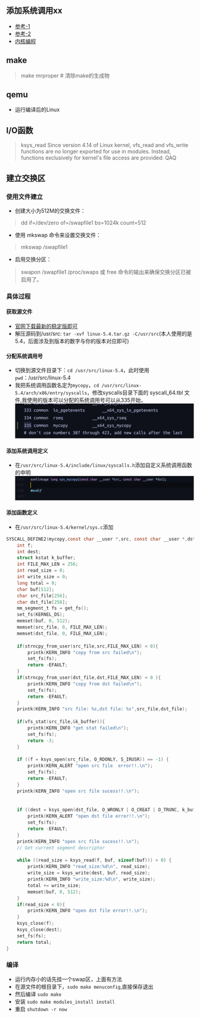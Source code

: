 ## 添加系统调用xx
* [参考-1](https://medium.com/anubhav-shrimal/adding-a-hello-world-system-call-to-linux-kernel-dad32875872)
* [参考-2](https://zhuanlan.zhihu.com/p/31342840)
* [内核编程](http://docs.ifjy.me/contents/linux/002/linux%E5%86%85%E6%A0%B8%E7%BC%96%E7%A8%8B%E7%AC%94%E8%AE%B0.html)
## make 
> make mrproper # 清除make的生成物
## qemu
* 运行编译后的Linux
## I/O函数
> ksys_read
> Since version 4.14 of Linux kernel, vfs_read and vfs_write functions are no longer exported for use in modules. Instead, functions exclusively for kernel's file access are provided: QAQ
## 建立交换区
### 使用文件建立
* 创建大小为512M的交换文件：
> dd if=/dev/zero of=/swapfile1 bs=1024k count=512
* 使用 mkswap 命令来设置交换文件：
> mkswap /swapfile1
* 启用交换分区：
> swapon /swapfile1
/proc/swaps 或 free 命令的输出来确保交换分区已被启用了。


### 具体过程
#### 获取源文件
* [官网下载最新的稳定版即可](https://www.kernel.org/)
* 解压源码到/usr/src: `tar -xvf linux-5.4.tar.gz -C/usr/src`(本人使用的是5.4，后面涉及到版本的数字与你的版本对应即可)

#### 分配系统调用号
* 切换到源文件目录下：`cd /usr/src/linux-5.4`，此时使用`pwd`：/usr/src/linux-5.4
* 我把系统调用函数名定为`mycopy`，`cd /usr/src/linux-5.4/arch/x86/entry/syscalls`，修改syscalls目录下面的 syscall_64.tbl 文件,我使用的版本可以分配的系统调用号可以从335开始，
![](./image/syscalls.png)
#### 添加系统调用定义
* 在`/usr/src/linux-5.4/include/linux/syscalls.h`添加自定义系统调用函数的申明
![](./image/define.png)

#### 添加函数定义
* 在`/usr/src/linux-5.4/kernel/sys.c`添加
```c
SYSCALL_DEFINE2(mycopy,const char __user *,src, const char __user *,dst){
	int f;
	int dest;
	struct kstat k_buffer;
	int FILE_MAX_LEN = 256;
	int read_size = 0;
	int write_size = 0;
	long total = 0;
	char buf[512];
	char src_file[256];
	char dst_file[256];
	mm_segment_t fs = get_fs();
	set_fs(KERNEL_DS);
	memset(buf, 0, 512);
	memset(src_file, 0, FILE_MAX_LEN);
	memset(dst_file, 0, FILE_MAX_LEN);

	if(strncpy_from_user(src_file,src,FILE_MAX_LEN) < 0){
    	printk(KERN_INFO "copy from src failed\n");
		set_fs(fs);
		return -EFAULT;
	}
	if(strncpy_from_user(dst_file,dst,FILE_MAX_LEN) < 0 ){
    	printk(KERN_INFO "copy from dst failed\n");
		set_fs(fs);
		return -EFAULT;
	}
    printk(KERN_INFO "src file: %s,dst file: %s",src_file,dst_file);

	if(vfs_stat(src_file,&k_buffer)){
		printk(KERN_INFO "get stat failed\n");
		set_fs(fs);
		return -3;
	}

	if ((f = ksys_open(src_file, O_RDONLY, S_IRUSR)) == -1) {
		printk(KERN_ALERT "open src file  error!!.\n");
		set_fs(fs);
		return -EFAULT;
	} 
	printk(KERN_INFO "open src file sucess!!.\n");

	
	if ((dest = ksys_open(dst_file, O_WRONLY | O_CREAT | O_TRUNC, k_buffer.mode)) == -1) {
		printk(KERN_ALERT "open dst file error!!.\n");
		set_fs(fs);
		return -EFAULT;
	} 
	printk(KERN_INFO "open src file sucess!!.\n");
	// Get current segment descriptor
	
	while ((read_size = ksys_read(f, buf, sizeof(buf))) > 0) {
		printk(KERN_INFO "read_size:%d\n", read_size);
		write_size = ksys_write(dest, buf, read_size);
		printk(KERN_INFO "write_size:%d\n", write_size);
		total += write_size;
		memset(buf, 0, 512);
	}
	if(read_size < 0){
		printk(KERN_INFO "open dst file error!!.\n");
	}
	ksys_close(f);
	ksys_close(dest);
	set_fs(fs);
	return total;
}
```
### 编译
* 运行内存小的话先挂一个swap区，上面有方法
* 在源文件的根目录下，` sudo make menuconfig `,直接保存退出
* 然后编译 `sudo make `
* 安装 `sudo make modules_install install`
* 重启 `shutdown -r now `

